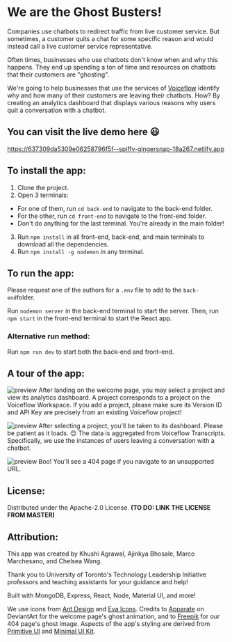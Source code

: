 # We are the Ghost Busters!
Companies use chatbots to redirect traffic from live customer service. But sometimes, a customer quits a chat for some specific reason and would instead call a live customer service representative.

Often times, businesses who use chatbots don't know when and why this happens. They end up spending a ton of time and resources on chatbots that their customers are "ghosting".

We're going to help businesses that use the services of [Voiceflow](https://www.voiceflow.com/) identify why and how many of their customers are leaving their chatbots. How? By creating an analytics dashboard that displays various reasons why users quit a conversation with a chatbot. 

## You can visit the live demo here :smiley:
https://637309da5309e06258796f5f--spiffy-gingersnap-18a267.netlify.app

## To install the app:
1. Clone the project.
2. Open 3 terminals: 
  - For one of them, run ```cd back-end``` to navigate to the back-end folder.
  - For the other, run ```cd front-end``` to navigate to the front-end folder.
  - Don't do anything for the last terminal. You're already in the main folder!
3. Run ```npm install``` in all front-end, back-end, and main terminals to download all the dependencies.
4. Run ```npm install -g nodemon``` in any terminal.

## To run the app:
Please request one of the authors for a ```.env``` file to add to the ```back-end```folder.

Run ```nodemon server``` in the back-end terminal to start the server.
Then, run ```npm start``` in the front-end terminal to start the React app.

### Alternative run method:
Run ```npm run dev``` to start both the back-end and front-end.

## A tour of the app:

![preview](front-end/src/images/dashboard_screenshot.png)
After landing on the welcome page, you may select a project and view its analytics dashboard. A project corresponds to a project on the Voiceflow Workspace. If you add a project, please make sure its Version ID and API Key are precisely from an existing Voiceflow project!

![preview](front-end/src/images/selectproject_screenshot.png)
After selecting a project, you'll be taken to its dashboard. Please be patient as it loads. :blush:
The data is aggregated from Voiceflow Transcripts. Specifically, we use the instances of users leaving a conversation with a chatbot.

![preview](front-end/src/images/404page_screenshot.png)
Boo! You'll see a 404 page if you navigate to an unsupported URL. 

## License:
Distributed under the Apache-2.0 License. **(TO DO: LINK THE LICENSE FROM MASTER)**

## Attribution:
This app was created by Khushi Agrawal, Ajinkya Bhosale, Marco Marchesano, and Chelsea Wang.

Thank you to University of Toronto's Technology Leadership Initiative professors and teaching assistants for your guidance and help!

Built with MongoDB, Express, React, Node, Material UI, and more!

We use icons from [Ant Design](https://ant.design/) and [Eva Icons](https://akveo.github.io/eva-icons/#/). Credits to [Apparate](https://www.deviantart.com/apparate) on DeviantArt for the welcome page's ghost animation, and to [Freepik](https://www.freepik.com/) for our 404 page's ghost image. Aspects of the app's styling are derived from [Primitive UI](https://github.com/taniarascia/primitive) and [Minimal UI Kit](https://github.com/minimal-ui-kit/material-kit-react). 
